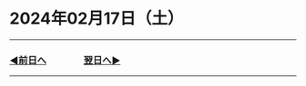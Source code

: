 # 2024年02月17日（土）

---

### [◀️前日へ](https://github.com/yuasys/chatty-journal/blob/main/2024/02/2024-02-16.md)&emsp;&emsp;&emsp;&emsp;[翌日へ▶️](https://github.com/yuasys/chatty-journal/blob/main/2024/02/2024-02-18.md)

---

